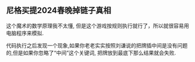 尼格买提2024春晚掉链子真相
---

这个魔术的数学原理我不太懂, 但是这个游戏按规则执行就行了，所以就很容易用电脑程序来模拟.

代码执行之后发现一个现象,如果你老老实实按照刘谦说的把牌插中间是没有问题的,但是如果你忽略了“中间”这个关键词, 把牌放到最底下那么结果就会失败.
